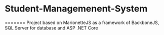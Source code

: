 # Student-Managemenent-System
=======
Project based on MarionetteJS as a framework of BackboneJS, SQL Server for database and ASP .NET Core
